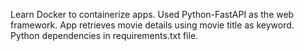 Learn Docker to containerize apps.
Used Python-FastAPI as the web framework.
App retrieves movie details using movie title as keyword.
Python dependencies in requirements.txt file.